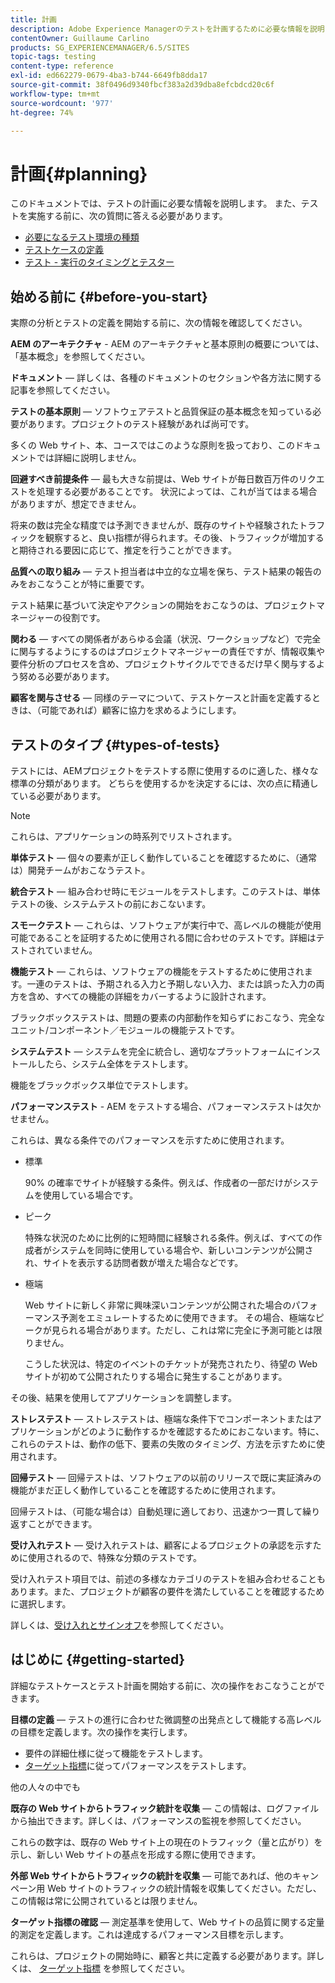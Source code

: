 ```yaml
---
title: 計画
description: Adobe Experience Managerのテストを計画するために必要な情報を説明します。
contentOwner: Guillaume Carlino
products: SG_EXPERIENCEMANAGER/6.5/SITES
topic-tags: testing
content-type: reference
exl-id: ed662279-0679-4ba3-b744-6649fb8dda17
source-git-commit: 38f0496d9340fbcf383a2d39dba8efcbdcd20c6f
workflow-type: tm+mt
source-wordcount: '977'
ht-degree: 74%

---
```


# 計画{#planning}

このドキュメントでは、テストの計画に必要な情報を説明します。 また、テストを実施する前に、次の質問に答える必要があります。

* [必要になるテスト環境の種類](/help/sites-developing/test-environments.md)
* [テストケースの定義](/help/sites-developing/test-cases.md)
* [テスト - 実行のタイミングとテスター](/help/sites-developing/when-who.md)

## 始める前に {#before-you-start}

実際の分析とテストの定義を開始する前に、次の情報を確認してください。

**AEM のアーキテクチャ** - AEM のアーキテクチャと基本原則の概要については、「基本概念」を参照してください。

**ドキュメント** ― 詳しくは、各種のドキュメントのセクションや各方法に関する記事を参照してください。

**テストの基本原則** ― ソフトウェアテストと品質保証の基本概念を知っている必要があります。プロジェクトのテスト経験があれば尚可です。

多くの Web サイト、本、コースではこのような原則を扱っており、このドキュメントでは詳細に説明しません。

**回避すべき前提条件**  — 最も大きな前提は、Web サイトが毎日数百万件のリクエストを処理する必要があることです。 状況によっては、これが当てはまる場合がありますが、想定できません。

将来の数は完全な精度では予測できませんが、既存のサイトや経験されたトラフィックを観察すると、良い指標が得られます。その後、トラフィックが増加すると期待される要因に応じて、推定を行うことができます。

**品質への取り組み** ― テスト担当者は中立的な立場を保ち、テスト結果の報告のみをおこなうことが特に重要です。

テスト結果に基づいて決定やアクションの開始をおこなうのは、プロジェクトマネージャーの役割です。

**関わる**  — すべての関係者があらゆる会議（状況、ワークショップなど）で完全に関与するようにするのはプロジェクトマネージャーの責任ですが、情報収集や要件分析のプロセスを含め、プロジェクトサイクルでできるだけ早く関与するよう努める必要があります。

**顧客を関与させる** ― 同様のテーマについて、テストケースと計画を定義するときは、（可能であれば）顧客に協力を求めるようにします。

## テストのタイプ {#types-of-tests}

テストには、AEMプロジェクトをテストする際に使用するのに適した、様々な標準の分類があります。 どちらを使用するかを決定するには、次の点に精通している必要があります。

>[!NOTE]
>
>これらは、アプリケーションの時系列でリストされます。

**単体テスト** ― 個々の要素が正しく動作していることを確認するために、（通常は）開発チームがおこなうテスト。

**統合テスト** — 組み合わせ時にモジュールをテストします。このテストは、単体テストの後、システムテストの前におこないます。

**スモークテスト** — これらは、ソフトウェアが実行中で、高レベルの機能が使用可能であることを証明するために使用される間に合わせのテストです。詳細はテストされていません。

**機能テスト** — これらは、ソフトウェアの機能をテストするために使用されます。一連のテストは、予期される入力と予期しない入力、または誤った入力の両方を含め、すべての機能の詳細をカバーするように設計されます。

ブラックボックステストは、問題の要素の内部動作を知らずにおこなう、完全なユニット/コンポーネント／モジュールの機能テストです。

**システムテスト** — システムを完全に統合し、適切なプラットフォームにインストールしたら、システム全体をテストします。

機能をブラックボックス単位でテストします。

**パフォーマンステスト** - AEM をテストする場合、パフォーマンステストは欠かせません。

これらは、異なる条件でのパフォーマンスを示すために使用されます。

* 標準

  90% の確率でサイトが経験する条件。例えば、作成者の一部だけがシステムを使用している場合です。

* ピーク

  特殊な状況のために比例的に短時間に経験される条件。例えば、すべての作成者がシステムを同時に使用している場合や、新しいコンテンツが公開され、サイトを表示する訪問者数が増えた場合などです。

* 極端

  Web サイトに新しく非常に興味深いコンテンツが公開された場合のパフォーマンス予測をエミュレートするために使用できます。 その場合、極端なピークが見られる場合があります。ただし、これは常に完全に予測可能とは限りません。

  こうした状況は、特定のイベントのチケットが発売されたり、待望の Web サイトが初めて公開されたりする場合に発生することがあります。

その後、結果を使用してアプリケーションを調整します。

**ストレステスト** ― ストレステストは、極端な条件下でコンポーネントまたはアプリケーションがどのように動作するかを確認するためにおこないます。特に、これらのテストは、動作の低下、要素の失敗のタイミング、方法を示すために使用されます。

**回帰テスト** — 回帰テストは、ソフトウェアの以前のリリースで既に実証済みの機能がまだ正しく動作していることを確認するために使用されます。

回帰テストは、（可能な場合は）自動処理に適しており、迅速かつ一貫して繰り返すことができます。

**受け入れテスト** ― 受け入れテストは、顧客によるプロジェクトの承認を示すために使用されるので、特殊な分類のテストです。

受け入れテスト項目では、前述の多様なカテゴリのテストを組み合わせることもあります。また、プロジェクトが顧客の要件を満たしていることを確認するために選択します。

詳しくは、[受け入れとサインオフ](/help/sites-developing/acceptance-signoff.md)を参照してください。

## はじめに {#getting-started}

詳細なテストケースとテスト計画を開始する前に、次の操作をおこなうことができます。

**目標の定義** — テストの進行に合わせた微調整の出発点として機能する高レベルの目標を定義します。次の操作を実行します。

* 要件の詳細仕様に従って機能をテストします。
* [ターゲット指標](/help/managing/best-practices-further-reference.md#key-performance-indicators-and-target-metrics)に従ってパフォーマンスをテストします。

他の人々の中でも

**既存の Web サイトからトラフィック統計を収集** — この情報は、ログファイルから抽出できます。詳しくは、パフォーマンスの監視を参照してください。

これらの数字は、既存の Web サイト上の現在のトラフィック（量と広がり）を示し、新しい Web サイトの基点を形成する際に使用できます。

**外部 Web サイトからトラフィックの統計を収集** ― 可能であれば、他のキャンペーン用 Web サイトのトラフィックの統計情報を収集してください。ただし、この情報は常に公開されているとは限りません。

**ターゲット指標の確認** ― 測定基準を使用して、Web サイトの品質に関する定量的測定を定義します。これは達成するパフォーマンス目標を示します。

これらは、プロジェクトの開始時に、顧客と共に定義する必要があります。詳しくは、 [ターゲット指標](/help/sites-developing/planning.md) を参照してください。
